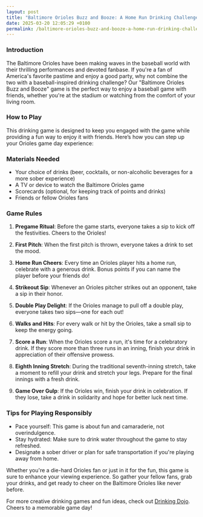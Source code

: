 ```yaml
---
layout: post
title: "Baltimore Orioles Buzz and Booze: A Home Run Drinking Challenge"
date: 2025-03-20 12:05:29 +0100
permalink: /baltimore-orioles-buzz-and-booze-a-home-run-drinking-challenge/
---
```



### Introduction

The Baltimore Orioles have been making waves in the baseball world with their thrilling performances and devoted fanbase. If you're a fan of America's favorite pastime and enjoy a good party, why not combine the two with a baseball-inspired drinking challenge? Our "Baltimore Orioles Buzz and Booze" game is the perfect way to enjoy a baseball game with friends, whether you're at the stadium or watching from the comfort of your living room.

### How to Play

This drinking game is designed to keep you engaged with the game while providing a fun way to enjoy it with friends. Here’s how you can step up your Orioles game day experience:

### Materials Needed

- Your choice of drinks (beer, cocktails, or non-alcoholic beverages for a more sober experience)
- A TV or device to watch the Baltimore Orioles game
- Scorecards (optional, for keeping track of points and drinks)
- Friends or fellow Orioles fans

### Game Rules

1. **Pregame Ritual**: Before the game starts, everyone takes a sip to kick off the festivities. Cheers to the Orioles!

2. **First Pitch**: When the first pitch is thrown, everyone takes a drink to set the mood.

3. **Home Run Cheers**: Every time an Orioles player hits a home run, celebrate with a generous drink. Bonus points if you can name the player before your friends do!

4. **Strikeout Sip**: Whenever an Orioles pitcher strikes out an opponent, take a sip in their honor.

5. **Double Play Delight**: If the Orioles manage to pull off a double play, everyone takes two sips—one for each out!

6. **Walks and Hits**: For every walk or hit by the Orioles, take a small sip to keep the energy going.

7. **Score a Run**: When the Orioles score a run, it's time for a celebratory drink. If they score more than three runs in an inning, finish your drink in appreciation of their offensive prowess.

8. **Eighth Inning Stretch**: During the traditional seventh-inning stretch, take a moment to refill your drink and stretch your legs. Prepare for the final innings with a fresh drink.

9. **Game Over Gulp**: If the Orioles win, finish your drink in celebration. If they lose, take a drink in solidarity and hope for better luck next time.

### Tips for Playing Responsibly

- Pace yourself: This game is about fun and camaraderie, not overindulgence.
- Stay hydrated: Make sure to drink water throughout the game to stay refreshed.
- Designate a sober driver or plan for safe transportation if you're playing away from home.

Whether you're a die-hard Orioles fan or just in it for the fun, this game is sure to enhance your viewing experience. So gather your fellow fans, grab your drinks, and get ready to cheer on the Baltimore Orioles like never before.

For more creative drinking games and fun ideas, check out [Drinking Dojo](https://drinkingdojo.com). Cheers to a memorable game day!
